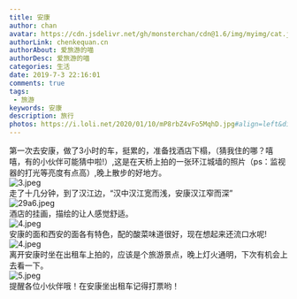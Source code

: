 ```yaml
---
title: 安康
author: chan
avatar: https://cdn.jsdelivr.net/gh/monsterchan/cdn@1.6/img/myimg/cat.jpg
authorLink: chenkequan.cn
authorAbout: 爱旅游的喵
authorDesc: 爱旅游的喵
categories: 生活
date: 2019-7-3 22:16:01
comments: true
tags: 
 - 旅游
keywords: 安康
description: 旅行
photos: https://i.loli.net/2020/01/10/mP8rbZ4vFo5MqhD.jpg#align=left&display=inline&height=1821&name=632FA9B884D98B07DA459BA31C4B18B1.png
---
```

第一次去安康，做了3小时的车，挺累的，准备找酒店下榻，（猜我住的哪？嘻嘻，有的小伙伴可能猜中啦!）,这是在天桥上拍的一张环江城墙的照片（ps：监视器的打光等亮度有点高）,晚上散步的好地方。<br />![3.jpeg](https://i.loli.net/2020/01/10/7aqldPGz9goWfIN.jpg)<br />走了十几分钟，到了汉江边，“汉中汉江宽而浅，安康汉江窄而深”<br />![29a6.jpeg](https://i.loli.net/2020/01/10/hlVOLzHm1RFe8TD.jpg)<br />酒店的挂画，描绘的让人感觉舒适。<br />![4.jpeg](https://i.loli.net/2020/01/10/9GOhJuypKWNXbcd.jpg)<br />安康的面和西安的面各有特色，配的酸菜味道很好，现在想起来还流口水呢!<br />![4.jpeg](https://i.loli.net/2020/01/10/2a6kAORsexcfLyr.jpg)<br />离开安康时坐在出租车上拍的，应该是个旅游景点，晚上灯火通明，下次有机会上去看一下。<br />![5.jpeg](https://i.loli.net/2020/01/10/mP8rbZ4vFo5MqhD.jpg)<br />提醒各位小伙伴哦！在安康坐出租车记得打票哟！
